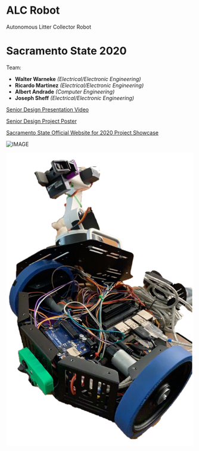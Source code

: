 # ALC Robot
Autonomous Litter Collector Robot

# Sacramento State 2020
Team:
- **Walter Warneke** _(Electrical/Electronic Engineering)_
- **Ricardo Martinez** _(Electrical/Electronic Engineering)_
- **Albert Andrade** _(Computer Engineering)_
- **Joseph Sheff** _(Electrical/Electronic Engineering)_

[Senior Design Presentation Video](https://www.youtube.com/watch?v=QL7SbdBDqHc&feature=youtu.be "Youtube Link")

[Senior Design Project Poster](https://www.ecs.csus.edu/sds/eee193b/images/alc%20-%20team%203%20poster.pdf/ "Project Poster on Sacramento State Website")

[Sacramento State Official Website for 2020 Project Showcase](https://www.ecs.csus.edu/sds/eee193b/ "Sacramento State 2020 Senior Showcase")

![IMAGE](https://github.com/Rickysmm/ALC_Robot/blob/master/ALC_Robot.png)

![IMAGE](https://github.com/Rickysmm/ALC_Robot/blob/master/ALC_Robot_Open.png)
